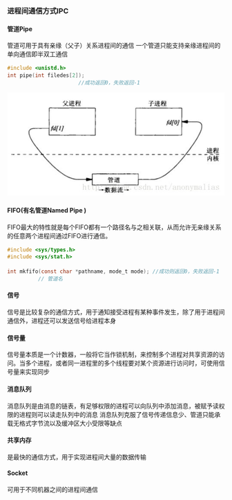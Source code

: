 ### 进程间通信方式IPC
#### 管道Pipe
管道可用于具有亲缘（父子）关系进程间的通信
一个管道只能支持亲缘进程间的单向通信即半双工通信
```c
#include <unistd.h>
int pipe(int filedes[2]);
                       //成功返回0，失败返回-1
```
![](img/OS/Pipe.jpg)  
#### FIFO(有名管道Named Pipe )
FIFO最大的特性就是每个FIFO都有一个路径名与之相关联，从而允许无亲缘关系的任意两个进程间通过FIFO进行通信。
```c
#include <sys/types.h>
#include <sys/stat.h>
 
int mkfifo(const char *pathname, mode_t mode); //成功则返回0，失败返回-1
          // 管道名
```
#### 信号
信号是比较复杂的通信方式，用于通知接受进程有某种事件发生，除了用于进程间通信外，进程还可以发送信号给进程本身
#### 信号量
信号量本质是一个计数器，一般将它当作锁机制，来控制多个进程对共享资源的访问。当多个进程，或者同一进程里的多个线程要对某个资源进行访问时，可使用信号量来实现同步
#### 消息队列
消息队列是由消息的链表，有足够权限的进程可以向队列中添加消息，被赋予读权限的进程则可以读走队列中的消息
消息队列克服了信号传递信息少、管道只能承载无格式字节流以及缓冲区大小受限等缺点

#### 共享内存
是最快的通信方式，用于实现进程间大量的数据传输

#### Socket
可用于不同机器之间的进程间通信